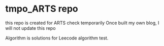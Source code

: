# tmpo_ARTS repo 
this repo is created for ARTS check temporarily 
Once built my own blog, I will not update this repo

Algorithm is solutions for Leecode algorithm test.
